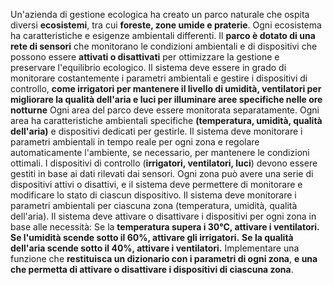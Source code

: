 Un'azienda di gestione ecologica ha creato un parco naturale che ospita diversi __ecosistemi__, tra cui __foreste, zone umide e praterie__. Ogni ecosistema ha caratteristiche e esigenze ambientali differenti. Il __parco è dotato di una rete di sensori__ che monitorano le condizioni ambientali e di dispositivi che possono essere __attivati o disattivati__ per ottimizzare la gestione e preservare l'equilibrio ecologico.
Il sistema deve essere in grado di monitorare costantemente i parametri ambientali e gestire i dispositivi di controllo, __come irrigatori per mantenere il livello di umidità, ventilatori per migliorare la qualità dell'aria e luci per illuminare aree specifiche nelle ore notturne__
Ogni area del parco deve essere monitorata separatamente. Ogni area ha caratteristiche ambientali specifiche __(temperatura, umidità, qualità dell'aria)__ e dispositivi dedicati per gestirle.
Il sistema deve monitorare i parametri ambientali in tempo reale per ogni zona e regolare automaticamente l'ambiente, se necessario, per mantenere le condizioni ottimali.
I dispositivi di controllo (__irrigatori, ventilatori, luci__) devono essere gestiti in base ai dati rilevati dai sensori.
Ogni zona può avere una serie di dispositivi attivi o disattivi, e il sistema deve permettere di monitorare e modificare lo stato di ciascun dispositivo.
Il sistema deve monitorare i parametri ambientali per ciascuna zona (temperatura, umidità, qualità dell'aria).
Il sistema deve attivare o disattivare i dispositivi per ogni zona in base alle necessità: Se la __temperatura supera i 30°C, attivare i ventilatori.__
__Se l'umidità scende sotto il 60%, attivare gli irrigatori.__
__Se la qualità dell'aria scende sotto il 40%, attivare i ventilatori.__
Implementare una funzione che __restituisca un dizionario con i parametri di ogni zona__, __e una che permetta di attivare o disattivare i dispositivi di ciascuna zona__.